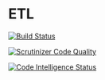 ETL
===

[![Build Status](https://travis-ci.org/ronfroy/ETL.svg?branch=master)](https://travis-ci.org/ronfroy/ETL)

[![Scrutinizer Code Quality](https://scrutinizer-ci.com/g/ronfroy/ETL/badges/quality-score.png?b=master)](https://scrutinizer-ci.com/g/ronfroy/ETL/?branch=master)

[![Code Intelligence Status](https://scrutinizer-ci.com/g/ronfroy/ETL/badges/code-intelligence.svg?b=master)](https://scrutinizer-ci.com/code-intelligence)
